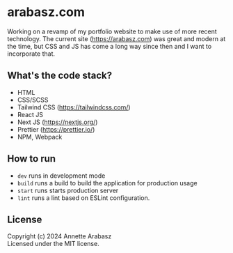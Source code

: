 # arabasz.com

Working on a revamp of my portfolio website to make use of more recent technology. The current site (https://arabasz.com) was great and modern at the time, but CSS and JS has come a long way since then and I want to incorporate that.

## What's the code stack?
* HTML
* CSS/SCSS
* Tailwind CSS (https://tailwindcss.com/)
* React JS
* Next JS (https://nextjs.org/)
* Prettier (https://prettier.io/)
* NPM, Webpack

## How to run
* `dev` runs in development mode
* `build` runs a build to build the application for production usage
* `start` runs starts  production server
* `lint` runs a lint based on ESLint configuration.

## License
Copyright (c) 2024 Annette Arabasz  
Licensed under the MIT license.
